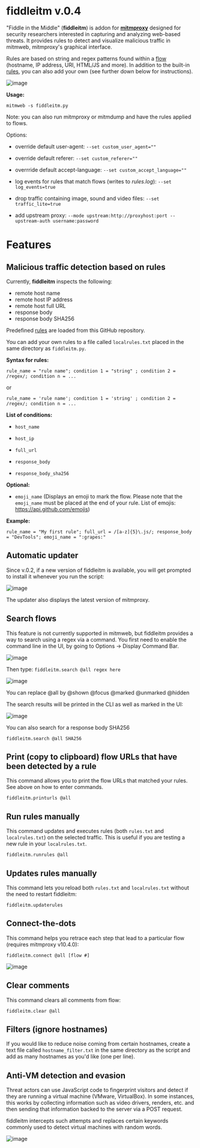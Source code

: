 # fiddleitm v.0.4

"Fiddle in the Middle" (**fiddleitm**) is addon for [**mitmproxy**](https://github.com/mitmproxy/mitmproxy) designed for security researchers interested in capturing and analyzing web-based threats. It provides rules to detect and visualize malicious traffic in mitmweb, mitmproxy's graphical interface.

Rules are based on string and regex patterns found within a [flow](https://docs.mitmproxy.org/stable/api/mitmproxy/flow.html) (hostname, IP address, URI, HTML/JS and more). In addition to the built-in [rules](https://github.com/jeromesegura/fiddleitm/blob/main/rules.txt), you can also add your own (see further down below for instructions).

![image](https://github.com/user-attachments/assets/bd88835a-19c7-4413-b029-a279ade576e2)

**Usage:**

`mitmweb -s fiddleitm.py`

Note: you can also run mitmproxy or mitmdump and have the rules applied to flows.

Options:

* override default user-agent: ``--set custom_user_agent=""``

* override default referer: ``--set custom_referer=""``

* overrride default accept-language: ``--set custom_accept_language=""``

* log events for rules that match flows (writes to *rules.log*): ``--set log_events=true``

* drop traffic containing image, sound and video files: ``--set traffic_lite=true``

* add upstream proxy: ``--mode upstream:http://proxyhost:port --upstream-auth username:password``

# Features

## Malicious traffic detection based on rules

Currently, **fiddleitm** inspects the following:

* remote host name
* remote host IP address
* remote host full URL
* response body
* response body SHA256

Predefined [rules](https://github.com/jeromesegura/fiddleitm/blob/main/rules.txt) are loaded from this GitHub repository.

You can add your own rules to a file called ``localrules.txt`` placed in the same directory as ``fiddleitm.py``.

**Syntax for rules:**

``rule_name = "rule name"; condition 1 = "string" ; condition 2 = /regex/; condition n = ...``

or
 
 ``rule_name = 'rule name'; condition 1 = 'string' ; condition 2 = /regex/; condition n = ...``

**List of conditions:**

* ``host_name``

* ``host_ip``

* ``full_url``

* ``response_body``

* ``response_body_sha256``

**Optional:**
* ``emoji_name``
  (Displays an emoji to mark the flow. Please note that the `emoji_name` must be placed at the end of your rule. List of emojis: https://api.github.com/emojis)

**Example:**

``rule_name = "My first rule"; full_url = /[a-z]{5}\.js/; response_body = "DevTools"; emoji_name = ":grapes:"``

## Automatic updater

Since v.0.2, if a new version of fiddleitm is available, you will get prompted to install it whenever you run the script:

![image](https://github.com/user-attachments/assets/e4394475-d9e8-4d5e-98a2-ee4cc5dafd57)

The updater also displays the latest version of mitmproxy.

## Search flows

This feature is not currently supported in mitmweb, but fiddleitm provides a way to search using a regex via a command. You first need to enable the command line in the UI, by going to Options -> Display Command Bar.

![image](https://github.com/malwareinfosec/fiddleitm/assets/25351665/ece9bc20-a3db-45ac-a0c1-07b299338c4b)

Then type: ```fiddleitm.search @all regex here```

![image](https://github.com/malwareinfosec/fiddleitm/assets/25351665/fd80ae85-0d11-4126-aba7-da037f715106)

You can replace @all by @shown @focus @marked @unmarked @hidden

The search results will be printed in the CLI as well as marked in the UI:

![image](https://github.com/malwareinfosec/fiddleitm/assets/25351665/293d6fc1-afe3-4727-aaef-26657fc17892)

You can also search for a response body SHA256

```fiddleitm.search @all SHA256```

## Print (copy to clipboard) flow URLs that have been detected by a rule

This command allows you to print the flow URLs that matched your rules. See above on how to enter commands.

```fiddleitm.printurls @all```

## Run rules manually

This command updates and executes rules (both ```rules.txt``` and ```localrules.txt```) on the selected traffic. This is useful if you are testing a new rule in your ```localrules.txt```.

```fiddleitm.runrules @all```

## Updates rules manually

This command lets you reload both ```rules.txt``` and ```localrules.txt``` without the need to restart fiddleitm:

```fiddleitm.updaterules```

## Connect-the-dots

This command helps you retrace each step that lead to a particular flow (requires mitmproxy v10.4.0):

```fiddleitm.connect @all [flow #]```

![image](https://github.com/user-attachments/assets/4124b61a-e11e-4de5-999c-4b10cfff4dfb)

## Clear comments

This command clears all comments from flow:

```fiddleitm.clear @all```

## Filters (ignore hostnames)

If you would like to reduce noise coming from certain hostnames, create a text file called ```hostname_filter.txt``` in the same directory as the script and add as many hostnames as you'd like (one per line).

## Anti-VM detection and evasion

Threat actors can use JavaScript code to fingerprint visitors and detect if they are running a virtual machine (VMware, VirtualBox). In some instances, this works by collecting information such as video drivers, renders, etc. and then sending that information backed to the server via a POST request.

fiddleitm intercepts such attempts and replaces certain keywords commonly used to detect virtual machines with random words.

![image](https://github.com/jeromesegura/fiddleitm/assets/162072386/3dab8c57-2c16-4485-ab37-f1a9acdb92aa)

